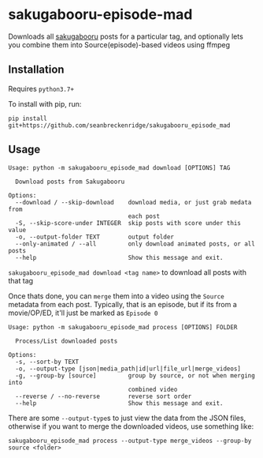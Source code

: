 # sakugabooru-episode-mad

Downloads all [sakugabooru](https://www.sakugabooru.com/) posts for a particular tag, and optionally lets you combine them into Source(episode)-based videos using ffmpeg

## Installation

Requires `python3.7+`

To install with pip, run:

```
pip install git+https://github.com/seanbreckenridge/sakugabooru_episode_mad
```

## Usage

```
Usage: python -m sakugabooru_episode_mad download [OPTIONS] TAG

  Download posts from Sakugabooru

Options:
  --download / --skip-download    download media, or just grab medata from
                                  each post
  -S, --skip-score-under INTEGER  skip posts with score under this value
  -o, --output-folder TEXT        output folder
  --only-animated / --all         only download animated posts, or all posts
  --help                          Show this message and exit.
```

`sakugabooru_episode_mad download <tag name>` to download all posts with that tag

Once thats done, you can `merge` them into a video using the `Source` metadata from each post. Typically, that is an episode, but if its from a movie/OP/ED, it'll just be marked as `Episode 0`

```
Usage: python -m sakugabooru_episode_mad process [OPTIONS] FOLDER

  Process/List downloaded posts

Options:
  -s, --sort-by TEXT
  -o, --output-type [json|media_path|id|url|file_url|merge_videos]
  -g, --group-by [source]         group by source, or not when merging into
                                  combined video
  --reverse / --no-reverse        reverse sort order
  --help                          Show this message and exit.
```

There are some `--output-type`s to just view the data from the JSON files, otherwise if you want to merge the downloaded videos, use something like:

```
sakugabooru_episode_mad process --output-type merge_videos --group-by source <folder>
```
